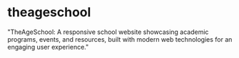 # theageschool
"TheAgeSchool: A responsive school website showcasing academic programs, events, and resources, built with modern web technologies for an engaging user experience."
